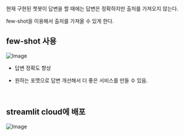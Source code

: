 현재 구현된 챗봇이 답변을 할 때에는 답변은 정확하지만 출처를 가져오지 않는다.

few-shot을 이용해서 출처를 가져올 수 있게 한다.


## few-shot 사용

![Image](https://github.com/user-attachments/assets/f2586539-a0c8-4a4a-b9a6-6c7d50ed289a)

- 답변 정확도 향상

- 원하는 포맷으로 답변 개선해서 더 좋은 서비스를 만들 수 있음.


<br>

## streamlit cloud에 배포

![Image](https://github.com/user-attachments/assets/0e185c4e-96c3-4f02-80fe-f22620ed8086)
